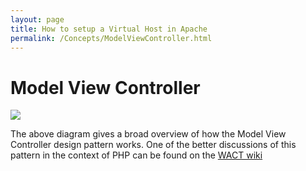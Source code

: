 ```yaml
---
layout: page
title: How to setup a Virtual Host in Apache
permalink: /Concepts/ModelViewController.html
---
```


<!-- Name: Concepts/ModelViewController -->
<!-- Version: 2 -->
<!-- Last-Modified: 2005/11/15 00:42:14 -->
<!-- Author: demian -->
<!-- Status: Updated -->

# Model View Controller
![][image-1]

The above diagram gives a broad overview of how the Model View Controller design pattern works.  One of the better discussions of this pattern in the context of PHP can be found on the [WACT wiki][1]

[1]:	http://wact.sourceforge.net/index.php/ModelViewController

[image-1]:	/files/images/PSG_MVC.gif